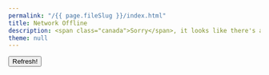 ```yaml
---
permalink: "/{{ page.fileSlug }}/index.html"
title: Network Offline
description: <span class="canada">Sorry</span>, it looks like there's a problem with your Internet connection.
theme: null
---
```


<nav class=" [ grid ] [ navigator ] " aria-label="Error Navigation">
  <button onclick="window.location.reload()" aria-label="Refresh">Refresh!</button>
</nav>

<script>
(async () => {
	const browsingHistory = []
	const parser = new DOMParser()
	const cacheCorePages = await caches.open("core-pages")
	const cachePages = await caches.open("pages")
	const keysCorePages = await cacheCorePages.keys()
	const keysPages = await cachePages.keys()
	for (const keys of [keysCorePages, keysPages]) {
		for (const request of keys) {
			if (!request.url.includes("/offline/")) {
				const response = await cacheCorePages.match(request) || await cachePages.match(request)
				const html = await response.text()
				const dom = parser.parseFromString(html, "text/html")
				const data = new Object()
				data.url = request.url
				data.timestamp = new Date(response.headers.get("Date"))
				if (dom.querySelector(".description .dt-published")) {
					data.published = new Date(dom.querySelector(".description .dt-published").getAttribute("datetime")).toISOString()
					data.publishedString = dom.querySelector(".description .dt-published").innerText
				}
				if (dom.querySelector("h1")) {
					data.title = dom.querySelector("h1").innerText.replace("{{ site.tagline | striptags | safe }}", "The Homepage")
				} else {
					data.title = dom.querySelector('meta[name="twitter:title"]').getAttribute("content").replace(" · Chris Burnell", "")
				}
				data.description = dom.querySelector('meta[name="description"]').getAttribute("content")
				browsingHistory.push(data)
			}
		}
	}
	if (browsingHistory) {
		browsingHistory.sort((a, b) => {
			return b.timestamp - a.timestamp
		})
		let markup = '<h2>Here are some cached pages</h2><nav class=" [ deck ] ">'
		browsingHistory.forEach((data) => {
			markup += `
	  <article>
		  <h3>
			  <a href="${data.url}">${data.title}</a>
		  </h3>
		  <p class=" [ line-clamp ] ">${data.description}</div>
  `
			if (data.published) {
				markup += `
<ul class=" [ cluster ] [ deck__meta ] ">
	<li>
		<small>published</small> <a href="${data.url}" tabindex="-1"><time datetime="${data.published}">${data.publishedString}</time></a>
	</li>
</ul>`
			}
			markup += `</article>`
		})
		markup += "</nav>"
		document.querySelector(".content").insertAdjacentHTML("beforeend", markup)
	}
})()
</script>
